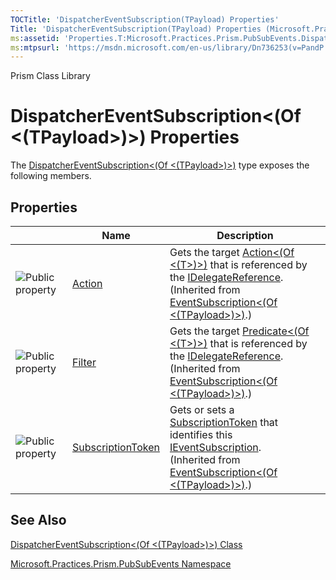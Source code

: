 ```yaml
---
TOCTitle: 'DispatcherEventSubscription(TPayload) Properties'
Title: 'DispatcherEventSubscription(TPayload) Properties (Microsoft.Practices.Prism.PubSubEvents)'
ms:assetid: 'Properties.T:Microsoft.Practices.Prism.PubSubEvents.DispatcherEventSubscription\`1'
ms:mtpsurl: 'https://msdn.microsoft.com/en-us/library/Dn736253(v=PandP.50)'
---
```


Prism Class Library

DispatcherEventSubscription&lt;(Of &lt;(TPayload&gt;)&gt;) Properties
=====================================================================

The [DispatcherEventSubscription&lt;(Of &lt;(TPayload&gt;)&gt;)](https://msdn.microsoft.com/library/microsoft.practices.prism.pubsubevents.dispatchereventsubscription%601) type exposes the following members.

Properties
----------

<span id="propertyTableToggle"></span>
<table>

<thead>
<tr class="header">
<th> </th>
<th>Name</th>
<th>Description</th>
</tr>
</thead>
<tbody>
<tr class="odd">
<td><img src="https://msdn.microsoft.com/en-us/Dn736253.pubproperty(en-us,PandP.50).gif" title="Public property" /></td>
<td><a href="https://msdn.microsoft.com/library/microsoft.practices.prism.pubsubevents.eventsubscription%601.action">Action</a></td>
<td><div class="summary">
Gets the target <a href="http://msdn.microsoft.com/en-us/library/018hxwa8">Action&lt;(Of &lt;(T&gt;)&gt;)</a> that is referenced by the <a href="https://msdn.microsoft.com/library/microsoft.practices.prism.pubsubevents.idelegatereference">IDelegateReference</a>.
</div>
(Inherited from <a href="https://msdn.microsoft.com/library/microsoft.practices.prism.pubsubevents.eventsubscription%601">EventSubscription&lt;(Of &lt;(TPayload&gt;)&gt;)</a>.)</td>
</tr>
<tr class="even">
<td><img src="https://msdn.microsoft.com/en-us/Dn736253.pubproperty(en-us,PandP.50).gif" title="Public property" /></td>
<td><a href="https://msdn.microsoft.com/library/microsoft.practices.prism.pubsubevents.eventsubscription%601.filter">Filter</a></td>
<td><div class="summary">
Gets the target <a href="http://msdn.microsoft.com/en-us/library/bfcke1bz">Predicate&lt;(Of &lt;(T&gt;)&gt;)</a> that is referenced by the <a href="https://msdn.microsoft.com/library/microsoft.practices.prism.pubsubevents.idelegatereference">IDelegateReference</a>.
</div>
(Inherited from <a href="https://msdn.microsoft.com/library/microsoft.practices.prism.pubsubevents.eventsubscription%601">EventSubscription&lt;(Of &lt;(TPayload&gt;)&gt;)</a>.)</td>
</tr>
<tr class="odd">
<td><img src="https://msdn.microsoft.com/en-us/Dn736253.pubproperty(en-us,PandP.50).gif" title="Public property" /></td>
<td><a href="https://msdn.microsoft.com/library/microsoft.practices.prism.pubsubevents.eventsubscription%601.subscriptiontoken">SubscriptionToken</a></td>
<td><div class="summary">
Gets or sets a <a href="https://msdn.microsoft.com/library/microsoft.practices.prism.pubsubevents.eventsubscription%601.subscriptiontoken">SubscriptionToken</a> that identifies this <a href="https://msdn.microsoft.com/library/microsoft.practices.prism.pubsubevents.ieventsubscription">IEventSubscription</a>.
</div>
(Inherited from <a href="https://msdn.microsoft.com/library/microsoft.practices.prism.pubsubevents.eventsubscription%601">EventSubscription&lt;(Of &lt;(TPayload&gt;)&gt;)</a>.)</td>
</tr>
</tbody>
</table>

See Also
--------


[DispatcherEventSubscription&lt;(Of &lt;(TPayload&gt;)&gt;) Class](https://msdn.microsoft.com/library/microsoft.practices.prism.pubsubevents.dispatchereventsubscription%601)

[Microsoft.Practices.Prism.PubSubEvents Namespace](https://msdn.microsoft.com/library/microsoft.practices.prism.pubsubevents)
